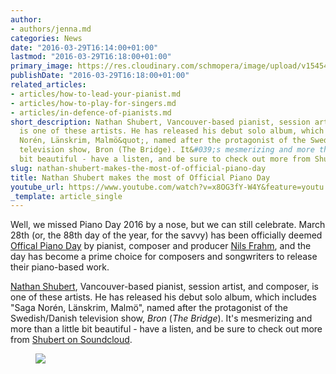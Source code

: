 ```yaml
---
author:
- authors/jenna.md
categories: News
date: "2016-03-29T16:14:00+01:00"
lastmod: "2016-03-29T16:18:00+01:00"
primary_image: https://res.cloudinary.com/schmopera/image/upload/v1545409169/media/webhook-uploads/1459264318342/2016-03-29---nathan-shubert_saga-noren.jpg.jpg
publishDate: "2016-03-29T16:18:00+01:00"
related_articles:
- articles/how-to-lead-your-pianist.md
- articles/how-to-play-for-singers.md
- articles/in-defence-of-pianists.md
short_description: Nathan Shubert, Vancouver-based pianist, session artist, and composer,
  is one of these artists. He has released his debut solo album, which includes &quot;Saga
  Norén, Länskrim, Malmö&quot;, named after the protagonist of the Swedish/Danish
  television show, Bron (The Bridge). It&#039;s mesmerizing and more than a little
  bit beautiful - have a listen, and be sure to check out more from Shubert on Soundcloud.
slug: nathan-shubert-makes-the-most-of-official-piano-day
title: Nathan Shubert makes the most of Official Piano Day
youtube_url: https://www.youtube.com/watch?v=x8OG3fY-W4Y&feature=youtu.be
_template: article_single
---
```


Well, we missed Piano Day 2016 by a nose, but we can still celebrate. March 28th (or, the 88th day of the year, for the savvy) has been officially deemed [Offical Piano Day](http://www.pianoday.org/) by pianist, composer and producer [Nils Frahm](http://www.nilsfrahm.com/), and the day has become a prime choice for composers and songwriters to release their piano-based work.

[Nathan Shubert](http://nathanshubert.com/), Vancouver-based pianist, session artist, and composer, is one of these artists. He has released his debut solo album, which includes "Saga Norén, Länskrim, Malmö", named after the protagonist of the Swedish/Danish television show, *Bron* (*The Bridge*). It's mesmerizing and more than a little bit beautiful - have a listen, and be sure to check out more from [Shubert on Soundcloud](https://soundcloud.com/nathanshubert).

<figure data-type="image">

![](https://res.cloudinary.com/schmopera/image/upload/v1545409169/media/webhook-uploads/1459264459802/2016-03-29---nathan-shubert-studio-1.jpg.jpg)

<figure>

